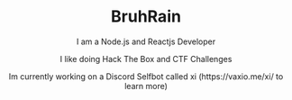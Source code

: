 <h1  align="center">BruhRain</h1>
<p align="center">I am a Node.js and Reactjs Developer</p>
<p align="center">I like doing Hack The Box and CTF Challenges</p>
<p align="center">Im currently working on a Discord Selfbot called xi (https://vaxio.me/xi/ to learn more)</p>
